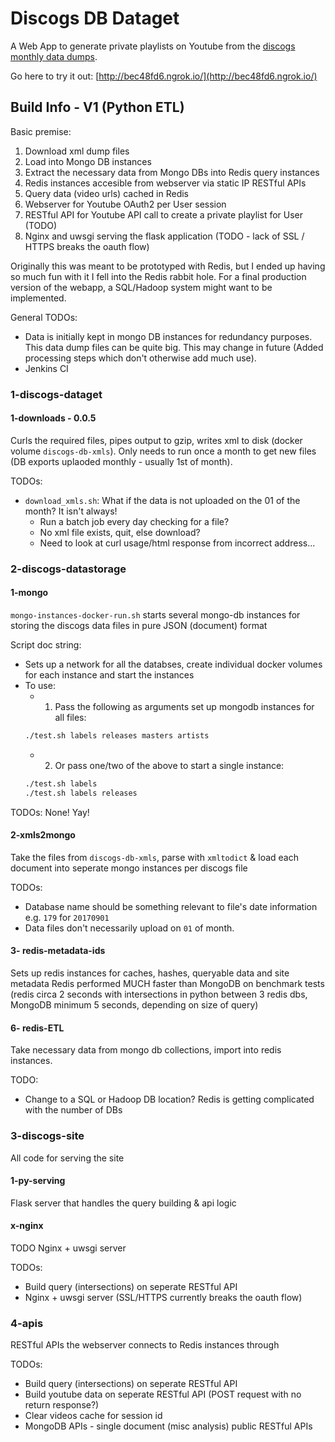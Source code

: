 # Discogs DB Dataget

A Web App to generate private playlists on Youtube from the [discogs monthly data dumps](http://data.discogs.com/).

Go here to try it out: [http://bec48fd6.ngrok.io/](http://bec48fd6.ngrok.io/)

## Build Info - V1 (Python ETL)

Basic premise:

1. Download xml dump files
2. Load into Mongo DB instances
3. Extract the necessary data from Mongo DBs into Redis query instances
4. Redis instances accesible from webserver via static IP RESTful APIs
5. Query data (video urls) cached in Redis
6. Webserver for Youtube OAuth2 per User session
7. RESTful API for Youtube API call to create a private playlist for User (TODO)
8. Nginx and uwsgi serving the flask application (TODO - lack of SSL / HTTPS breaks the oauth flow)

Originally this was meant to be prototyped with Redis, but I ended up having so much fun with it I fell into the Redis rabbit hole. For a final production version of the webapp, a SQL/Hadoop system might want to be implemented.

General TODOs:
- Data is initially kept in mongo DB instances for redundancy purposes. This data dump files can be quite big. This may change in future (Added processing steps which don't otherwise add much use).
- Jenkins CI

### 1-discogs-dataget
#### 1-downloads  - 0.0.5
Curls the required files, pipes output to gzip, writes xml to disk (docker volume `discogs-db-xmls`). Only needs to run once a month to get new files (DB exports uplaoded monthly - usually 1st of month).


TODOs:
- `download_xmls.sh`: What if the data is not uploaded on the 01 of the month? It isn't always!
  - Run a batch job every day checking for a file?
  - No xml file exists, quit, else download?
  - Need to look at curl usage/html response from incorrect address...

### 2-discogs-datastorage
#### 1-mongo
`mongo-instances-docker-run.sh` starts several mongo-db instances for storing the discogs data files in pure JSON (document) format

Script doc string:
- Sets up a network for all the databses, create individual docker volumes for each instance and start the instances
- To use:
  - 1. Pass the following as arguments set up mongodb instances for all files:
  ```bash
  ./test.sh labels releases masters artists
  ```
  - 2. Or pass one/two of the above to start a single instance:
  ```bash
  ./test.sh labels
  ./test.sh labels releases
  ```

TODOs:
None! Yay!

#### 2-xmls2mongo
Take the files from `discogs-db-xmls`, parse with `xmltodict` & load each document into seperate mongo instances per discogs file

TODOs:
- Database name should be something relevant to file's date information e.g. `179` for `20170901`
- Data files don't necessarily upload on `01` of month.

#### 3- redis-metadata-ids
Sets up redis instances for caches, hashes, queryable data and site metadata
Redis performed MUCH faster than MongoDB on benchmark tests (redis circa 2 seconds with intersections in python between 3 redis dbs, MongoDB minimum 5 seconds, depending on size of query)

#### 6- redis-ETL
Take necessary data from mongo db collections, import into redis instances.

TODO:
- Change to a SQL or Hadoop DB location? Redis is getting complicated with the number of DBs

### 3-discogs-site
All code for serving the site
#### 1-py-serving
Flask server that handles the query building & api logic

#### x-nginx
TODO Nginx + uwsgi server

TODOs:
- Build query (intersections) on seperate RESTful API
- Nginx + uwsgi server (SSL/HTTPS currently breaks the oauth flow)

### 4-apis
RESTful APIs the webserver connects to Redis instances through

TODOs:
- Build query (intersections) on seperate RESTful API
- Build youtube data on seperate RESTful API (POST request with no return response?)
- Clear videos cache for session id
- MongoDB APIs - single document (misc analysis) public RESTful APIs